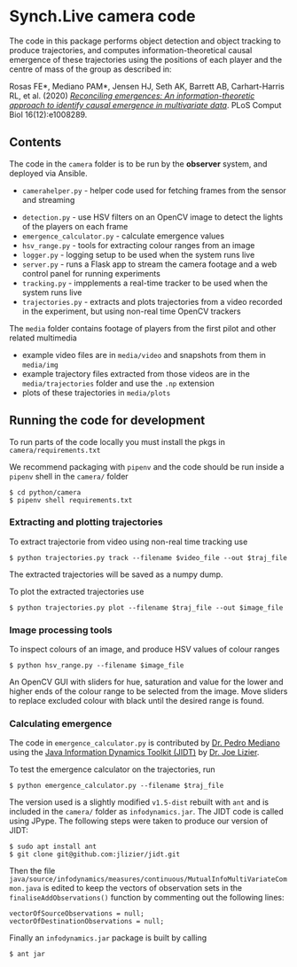 # Synch.Live camera code

The code in this package performs object detection and object tracking to
produce trajectories, and computes information-theoretical causal emergence of
these trajectories using the positions of each player and the centre of mass of
the group as described in:

Rosas FE*, Mediano PAM*, Jensen HJ, Seth AK, Barrett AB, Carhart-Harris RL, et al.
(2020) [_Reconciling emergences: An information-theoretic approach to identify
causal emergence in multivariate data_](https://doi.org/10.1371/journal.pcbi.1008289).
PLoS Comput Biol 16(12):e1008289.

## Contents

The code in the `camera` folder is to be run by the **observer** system, and
deployed via Ansible.

* `camerahelper.py` - helper code used for fetching frames from the sensor and
streaming
- `detection.py` - use HSV filters on an OpenCV image to detect the lights of
the players on each frame
- `emergence_calculator.py` - calculate emergence values
- `hsv_range.py` - tools for extracting colour ranges from an image
- `logger.py` - logging setup to be used when the system runs live
- `server.py` - runs a Flask app to stream the camera footage and a web control
panel for running experiments
- `tracking.py` - impplements a real-time tracker to be used when the system
runs live
- `trajectories.py` - extracts and plots trajectories from a video recorded in
the experiment, but using non-real time OpenCV trackers

The `media` folder contains footage of players from the first pilot and other
related multimedia
* example video files are in `media/video` and snapshots from them in `media/img`
* example trajectory files extracted from those videos are in the `media/trajectories`
folder and use the `.np` extension
* plots of these trajectories in `media/plots`

## Running the code for development

To run parts of the code locally you must install the pkgs in `camera/requirements.txt`

We recommend packaging with `pipenv` and the code should be run inside a `pipenv`
shell in the `camera/` folder

    $ cd python/camera
    $ pipenv shell requirements.txt


### Extracting and plotting trajectories

To extract trajectorie from video using non-real time tracking use

    $ python trajectories.py track --filename $video_file --out $traj_file

The extracted trajectories will be saved as a numpy dump.


To plot the extracted trajectories use

    $ python trajectories.py plot --filename $traj_file --out $image_file


### Image processing tools

To inspect colours of an image, and produce HSV values of colour ranges

    $ python hsv_range.py --filename $image_file

An OpenCV GUI with sliders for hue, saturation and value for the lower and
higher ends of the colour range to be selected from the image.
Move sliders to replace excluded colour with black until the desired range is
found.

### Calculating emergence

The code in `emergence_calculator.py` is contributed by [Dr. Pedro Mediano](https://github.com/pmediano)
using the [Java Information Dynamics Toolkit (JIDT)](https://github.com/jlizier/jidt/)
by [Dr. Joe Lizier](https://github.com/jlizier).

To test the emergence calculator on the trajectories, run

    $ python emergence_calculator.py --filename $traj_file


The version used is a slightly modified `v1.5-dist` rebuilt with `ant` and is included in
the `camera/` folder as `infodynamics.jar`. The JIDT code is called using JPype.
The following steps were taken to produce our version of JIDT:

    $ sudo apt install ant
    $ git clone git@github.com:jlizier/jidt.git

Then the file `java/source/infodynamics/measures/continuous/MutualInfoMultiVariateCommon.java`
is edited to keep the vectors of observation sets in the `finaliseAddObservations()` function
by commenting out the following lines:

    vectorOfSourceObservations = null;
    vectorOfDestinationObservations = null;

Finally an `infodynamics.jar` package is built by calling

    $ ant jar

